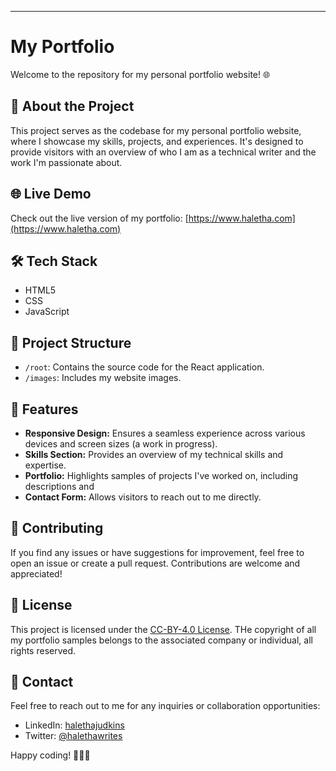 ---
# My Portfolio

Welcome to the repository for my personal portfolio website! 🌐

## 🚀 About the Project

This project serves as the codebase for my personal portfolio website, where I showcase my skills, projects, and experiences. It's designed to provide visitors with an overview of who I am as a technical writer and the work I'm passionate about.

## 🌐 Live Demo

Check out the live version of my portfolio: [https://www.haletha.com](https://www.haletha.com)

## 🛠️ Tech Stack

- HTML5
- CSS
- JavaScript

## 📁 Project Structure

- `/root`: Contains the source code for the React application.
- `/images`: Includes my website images.

## 🚀 Features

- **Responsive Design:** Ensures a seamless experience across various devices and screen sizes (a work in progress).
- **Skills Section:** Provides an overview of my technical skills and expertise.
- **Portfolio:** Highlights samples of projects I've worked on, including descriptions and 
- **Contact Form:** Allows visitors to reach out to me directly.

## 🤝 Contributing

If you find any issues or have suggestions for improvement, feel free to open an issue or create a pull request. Contributions are welcome and appreciated!

## 📝 License

This project is licensed under the [CC-BY-4.0 License](https://choosealicense.com/licenses/cc-by-4.0/).
THe copyright of all my portfolio samples belongs to the associated company or individual, all rights reserved.

## 📧 Contact

Feel free to reach out to me for any inquiries or collaboration opportunities:

- LinkedIn: [halethajudkins](https://www.linkedin.com/in/halethajudkins)
- Twitter: [@halethawrites](https://twitter.com/halethawrites)

Happy coding! 👩‍💻🚀
